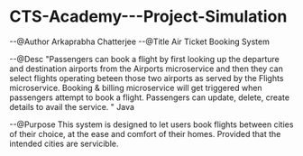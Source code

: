 # CTS-Academy---Project-Simulation

--@Author Arkaprabha Chatterjee	
--@Title Air Ticket Booking System	

--@Desc "Passengers can book a flight by first looking up the departure and destination airports from the Airports microservice
and then they can select flights operating beteen those two airports as served by the Flights microservice.
Booking & billing microservice will get triggered when passengers attempt to book a flight.
Passengers can update, delete, create details to avail the service.                                                                                          "	Java	

--@Purpose This system is designed to let users book flights between cities of their choice, at the ease and comfort of their homes. Provided that the intended cities are servicible.  
